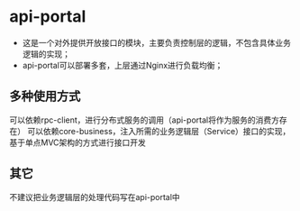 # api-portal

* 这是一个对外提供开放接口的模块，主要负责控制层的逻辑，不包含具体业务逻辑的实现；  
* api-portal可以部署多套，上层通过Nginx进行负载均衡；  

## 多种使用方式
可以依赖rpc-client，进行分布式服务的调用（api-portal将作为服务的消费方存在）
可以依赖core-business，注入所需的业务逻辑层（Service）接口的实现，基于单点MVC架构的方式进行接口开发

## 其它
不建议把业务逻辑层的处理代码写在api-portal中